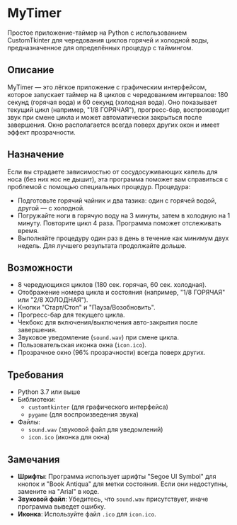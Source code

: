 # MyTimer

Простое приложение-таймер на Python с использованием CustomTkinter для чередования циклов горячей и холодной воды, предназначенное для определённых процедур с таймингом.

## Описание

MyTimer — это лёгкое приложение с графическим интерфейсом, которое запускает таймер на 8 циклов с чередованием интервалов: 180 секунд (горячая вода) и 60 секунд (холодная вода). Оно показывает текущий цикл (например, "1/8 ГОРЯЧАЯ"), прогресс-бар, воспроизводит звук при смене цикла и может автоматически закрыться после завершения. Окно располагается всегда поверх других окон и имеет эффект прозрачности.

## Назначение
Если вы страдаете зависимостью от сосудосуживающих капель для носа (без них нос не дышит), эта программа поможет вам справиться с проблемой с помощью специальных процедур.
Процедура:
- Подготовьте горячий чайник и два тазика: один с горячей водой, другой — с холодной.
- Погружайте ноги в горячую воду на 3 минуты, затем в холодную на 1 минуту. Повторите цикл 4 раза. Программа поможет отслеживать время.
- Выполняйте процедуру один раз в день в течение как минимум двух недель. Для лучшего результата продолжайте дольше.

## Возможности
- 8 чередующихся циклов (180 сек. горячая, 60 сек. холодная).
- Отображение номера цикла и состояния (например, "1/8 ГОРЯЧАЯ" или "2/8 ХОЛОДНАЯ").
- Кнопки "Старт/Стоп" и "Пауза/Возобновить".
- Прогресс-бар для текущего цикла.
- Чекбокс для включения/выключения авто-закрытия после завершения.
- Звуковое уведомление (`sound.wav`) при смене цикла.
- Пользовательская иконка окна (`icon.ico`).
- Прозрачное окно (96% прозрачности) всегда поверх других.


## Требования
- Python 3.7 или выше
- Библиотеки:
  - `customtkinter` (для графического интерфейса)
  - `pygame` (для воспроизведения звука)
- Файлы:
  - `sound.wav` (звуковой файл для уведомлений)
  - `icon.ico` (иконка для окна)

## Замечания
- **Шрифты**: Программа использует шрифты "Segoe UI Symbol" для кнопок и "Book Antiqua" для метки состояния. Если они недоступны, замените на "Arial" в коде.
- **Звуковой файл**: Убедитесь, что `sound.wav` присутствует, иначе программа выведет ошибку.
- **Иконка**: Используйте файл `.ico` для `icon.ico`.
